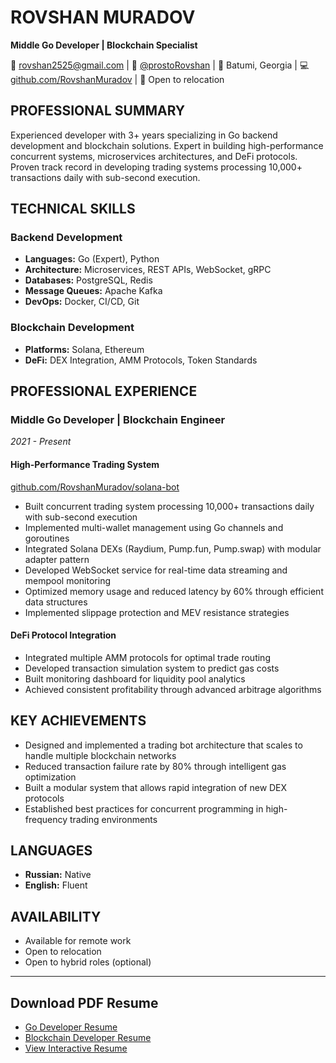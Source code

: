 # ROVSHAN MURADOV
**Middle Go Developer | Blockchain Specialist**

📧 rovshan2525@gmail.com | 💬 [@prostoRovshan](https://t.me/prostoRovshan) | 📍 Batumi, Georgia | 💻 [github.com/RovshanMuradov](https://github.com/RovshanMuradov) | 🚚 Open to relocation

## PROFESSIONAL SUMMARY
Experienced developer with 3+ years specializing in Go backend development and blockchain solutions. Expert in building high-performance concurrent systems, microservices architectures, and DeFi protocols. Proven track record in developing trading systems processing 10,000+ transactions daily with sub-second execution.

## TECHNICAL SKILLS

### Backend Development
- **Languages:** Go (Expert), Python
- **Architecture:** Microservices, REST APIs, WebSocket, gRPC
- **Databases:** PostgreSQL, Redis
- **Message Queues:** Apache Kafka
- **DevOps:** Docker, CI/CD, Git

### Blockchain Development
- **Platforms:** Solana, Ethereum
- **DeFi:** DEX Integration, AMM Protocols, Token Standards

## PROFESSIONAL EXPERIENCE

### Middle Go Developer | Blockchain Engineer
*2021 - Present*

#### High-Performance Trading System
[github.com/RovshanMuradov/solana-bot](https://github.com/RovshanMuradov/solana-bot)
- Built concurrent trading system processing 10,000+ transactions daily with sub-second execution
- Implemented multi-wallet management using Go channels and goroutines
- Integrated Solana DEXs (Raydium, Pump.fun, Pump.swap) with modular adapter pattern
- Developed WebSocket service for real-time data streaming and mempool monitoring
- Optimized memory usage and reduced latency by 60% through efficient data structures
- Implemented slippage protection and MEV resistance strategies

#### DeFi Protocol Integration
- Integrated multiple AMM protocols for optimal trade routing
- Developed transaction simulation system to predict gas costs
- Built monitoring dashboard for liquidity pool analytics
- Achieved consistent profitability through advanced arbitrage algorithms

## KEY ACHIEVEMENTS
- Designed and implemented a trading bot architecture that scales to handle multiple blockchain networks
- Reduced transaction failure rate by 80% through intelligent gas optimization
- Built a modular system that allows rapid integration of new DEX protocols
- Established best practices for concurrent programming in high-frequency trading environments

## LANGUAGES
- **Russian:** Native
- **English:** Fluent

## AVAILABILITY
- Available for remote work
- Open to relocation
- Open to hybrid roles (optional)

---

## Download PDF Resume
- [Go Developer Resume](assets/pdf/go-developer.pdf)
- [Blockchain Developer Resume](assets/pdf/blockchain-go.pdf)
- [View Interactive Resume](https://rovshanmuradov.github.io)
